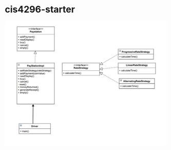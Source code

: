 # cis4296-starter

![](https://raw.githubusercontent.com/laura2233/cis4296-starter/master/Annotation%202019-02-10%20204706.png)
